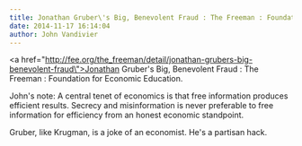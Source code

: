 ```yaml
---
title: Jonathan Gruber\'s Big, Benevolent Fraud : The Freeman : Foundation for Economic Education
date: 2014-11-17 16:14:04
author: John Vandivier
---
```




<a href=\"http://fee.org/the_freeman/detail/jonathan-grubers-big-benevolent-fraud\">Jonathan Gruber's Big, Benevolent Fraud : The Freeman : Foundation for Economic Education</a>.

John's note: A central tenet of economics is that free information produces efficient results. Secrecy and misinformation is never preferable to free information for efficiency from an honest economic standpoint.

Gruber, like Krugman, is a joke of an economist. He's a partisan hack.